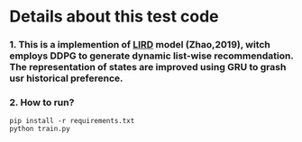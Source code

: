 # Details about this test code
### 1. This is a implemention of [LIRD](https://arxiv.org/abs/1801.00209) model (Zhao,2019), witch employs DDPG to generate dynamic list-wise recommendation. The representation of states are improved using GRU to grash usr historical preference. 


### 2. How to run?
```
pip install -r requirements.txt
python train.py
```
